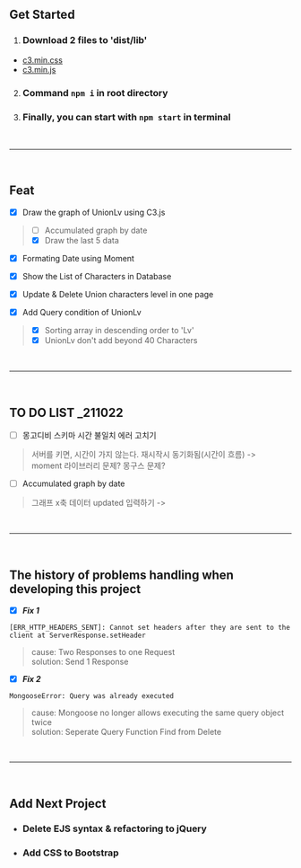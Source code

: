 ## Get Started
1. ### Download 2 files to 'dist/lib'
<ul>
    <li><a href="http://b1ix.net/post_inc/c3js/c3.css">c3.min.css</a><br></li>
    <li><a href="http://b1ix.net/post_inc/c3js/c3.js">c3.min.js</a><br></li>
</ul>

2. ### Command `npm i` in root directory

3. ### Finally, you can start with `npm start` in terminal

<br><hr><br>

## Feat

- [x] Draw the graph of UnionLv using C3.js
> - [ ] Accumulated graph by date<br>
> - [x] Draw the last 5 data

- [x] Formating Date using Moment <br>

- [x] Show the List of Characters in Database <br>

- [x] Update & Delete Union characters level in one page <br>

- [x] Add Query condition of UnionLv
> - [x] Sorting array in descending order to 'Lv' <br>
> - [x] UnionLv don't add beyond 40 Characters

<br><hr><br>

## TO DO LIST _211022

- [ ] 몽고디비 스키마 시간 불일치 에러 고치기
> 서버를 키면, 시간이 가지 않는다. 재시작시 동기화됨(시간이 흐름) -><br>
> moment 라이브러리 문제? 몽구스 문제?

- [ ] Accumulated graph by date
> 그래프 x축 데이터 updated 입력하기 -><br>

<br><hr><br>

## The history of problems handling when developing this project

- [x] ***Fix 1***

```
[ERR_HTTP_HEADERS_SENT]: Cannot set headers after they are sent to the client at ServerResponse.setHeader
```

> cause: Two Responses to one Request <br>
> solution: Send 1 Response

- [x] ***Fix 2***

```
MongooseError: Query was already executed
```

> cause: Mongoose no longer allows executing the same query object twice <br>
> solution: Seperate Query Function Find from Delete

<br><hr><br>

## Add Next Project
- ### Delete EJS syntax & refactoring to jQuery
- ### Add CSS to Bootstrap
